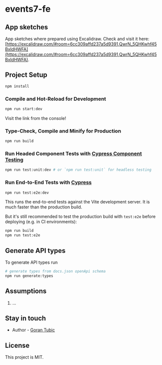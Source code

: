 # events7-fe

## App sketches

App sketches where prepared using Excalidraw. Check and visit it here: [https://excalidraw.com/#room=6cc309affd237a5d9391,QwrN_5QHKwhf45BxIdHWFA](https://excalidraw.com/#room=6cc309affd237a5d9391,QwrN_5QHKwhf45BxIdHWFA).

## Project Setup

```sh
npm install
```

### Compile and Hot-Reload for Development

```sh
npm run start:dev
```

Visit the link from the console!

### Type-Check, Compile and Minify for Production

```sh
npm run build
```

### Run Headed Component Tests with [Cypress Component Testing](https://on.cypress.io/component)

```sh
npm run test:unit:dev # or `npm run test:unit` for headless testing
```

### Run End-to-End Tests with [Cypress](https://www.cypress.io/)

```sh
npm run test:e2e:dev
```

This runs the end-to-end tests against the Vite development server.
It is much faster than the production build.

But it's still recommended to test the production build with `test:e2e` before deploying (e.g. in CI environments):

```sh
npm run build
npm run test:e2e
```

## Generate API types

To generate API types run

```bash
# generate types from docs.json openApi schema
npm run generate:types
```

## Assumptions

1. ...

## Stay in touch

- Author - [Goran Tubic](https://github.com/orangeGoran)

## License

This project is MIT.

